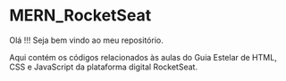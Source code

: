 # MERN_RocketSeat
Olá !!! Seja bem vindo ao meu repositório.

Aqui contém os códigos relacionados às aulas do Guia Estelar de HTML, CSS e JavaScript da plataforma digital RocketSeat.
